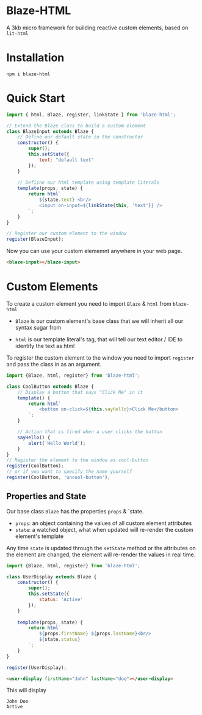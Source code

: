 # Blaze-HTML
A 3kb micro framework for building reactive custom elements, based on `lit-html`

# Installation
```
npm i blaze-html
```



# Quick Start
```Javascript
import { html, Blaze, register, linkState } from 'blaze-html';

// Extend the Blaze class to build a custom element
class BlazeInput extends Blaze {
    // Define our default state in the constructor
    constructor() {
        super();
        this.setState({
            text: "default text"
        });
    }
    
    // Defiine our html template using template literals
    template(props, state) {
        return html`
            ${state.text} <br/>
            <input on-input=${linkState(this, 'text')} />
        `;
    }
}

// Register our custom element to the window
register(BlazeInput);
```
Now you can use your custom elememnt anywhere in your web page.
```HTML
<blaze-input></blaze-input>
```


# Custom Elements

To create a custom element you need to import `Blaze` & `html` from `blaze-html`

- `Blaze` is our custom element's base class that we will inherit all our syntax sugar from

- `html` is our template literal's tag, that will tell our text editor / IDE to identify the text as html

To register the custom element to the window you need to import `register` and pass the class in as an argument.

```Javascript
import {Blaze, html, register} from 'blaze-html';

class CoolButton extends Blaze {
    // Display a button that says "Click Me" in it
    template() {
        return html`
            <button on-click=${this.sayHello}>Click Me</button>
        `;
    }

    // Action that is fired when a user clicks the button
    sayHello() {
        alert('Hello World');
    }
}
// Register the element to the window as cool-button
register(CoolButton);
// or if you want to specify the name yourself
register(CoolButton, 'uncool-button');
```
## Properties and State

Our base class `Blaze` has the properties `props` & `state.

- `props`: an object containing the values of all custom element attributes
- `state`: a watched object, what when updated will re-render the custom element's template

Any time `state` is updated through the `setState` method or the attributes on the element are changed, the element will re-render the values in real time. 

```Javascript
import {Blaze, html, register} from 'blaze-html';

class UserDisplay extends Blaze {
    constructor() {
        super();
        this.setState({
            status: 'Active'
        });
    }
    
    template(props, state) {
        return html`
            ${props.firstName} ${props.lastName}<br/>
            ${state.status}
        `;
    }
}

register(UserDisplay);
```

```HTML
<user-display firstName="John" lastName="doe"></user-display>
```

This will display
```
John Doe
Active
```